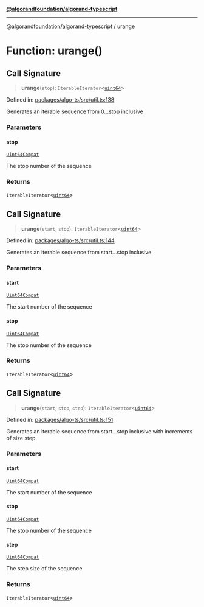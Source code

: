 [**@algorandfoundation/algorand-typescript**](../README.md)

***

[@algorandfoundation/algorand-typescript](../README.md) / urange

# Function: urange()

## Call Signature

> **urange**(`stop`): `IterableIterator`\<[`uint64`](../type-aliases/uint64.md)\>

Defined in: [packages/algo-ts/src/util.ts:138](https://github.com/algorandfoundation/puya-ts/blob/main/packages/algo-ts/src/util.ts#L138)

Generates an iterable sequence from 0...stop inclusive

### Parameters

#### stop

[`Uint64Compat`](../type-aliases/Uint64Compat.md)

The stop number of the sequence

### Returns

`IterableIterator`\<[`uint64`](../type-aliases/uint64.md)\>

## Call Signature

> **urange**(`start`, `stop`): `IterableIterator`\<[`uint64`](../type-aliases/uint64.md)\>

Defined in: [packages/algo-ts/src/util.ts:144](https://github.com/algorandfoundation/puya-ts/blob/main/packages/algo-ts/src/util.ts#L144)

Generates an iterable sequence from start...stop inclusive

### Parameters

#### start

[`Uint64Compat`](../type-aliases/Uint64Compat.md)

The start number of the sequence

#### stop

[`Uint64Compat`](../type-aliases/Uint64Compat.md)

The stop number of the sequence

### Returns

`IterableIterator`\<[`uint64`](../type-aliases/uint64.md)\>

## Call Signature

> **urange**(`start`, `stop`, `step`): `IterableIterator`\<[`uint64`](../type-aliases/uint64.md)\>

Defined in: [packages/algo-ts/src/util.ts:151](https://github.com/algorandfoundation/puya-ts/blob/main/packages/algo-ts/src/util.ts#L151)

Generates an iterable sequence from start...stop inclusive with increments of size step

### Parameters

#### start

[`Uint64Compat`](../type-aliases/Uint64Compat.md)

The start number of the sequence

#### stop

[`Uint64Compat`](../type-aliases/Uint64Compat.md)

The stop number of the sequence

#### step

[`Uint64Compat`](../type-aliases/Uint64Compat.md)

The step size of the sequence

### Returns

`IterableIterator`\<[`uint64`](../type-aliases/uint64.md)\>
